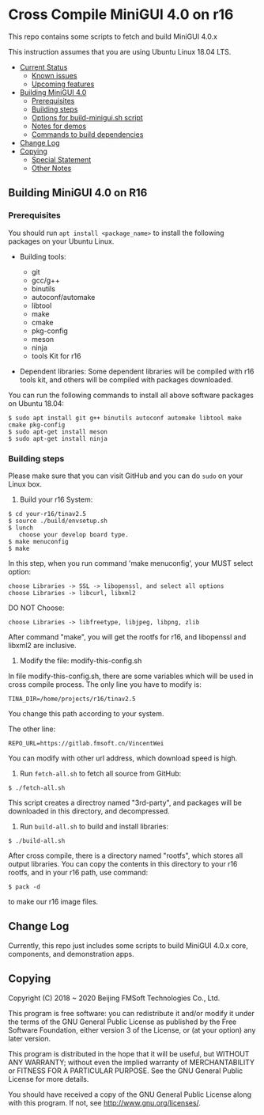 # Cross Compile MiniGUI 4.0 on r16

This repo contains some scripts to fetch and build MiniGUI 4.0.x

This instruction assumes that you are using Ubuntu Linux 18.04 LTS.

- [Current Status](#current-status)
   + [Known issues](#known-issues)
   + [Upcoming features](#upcoming-features)
- [Building MiniGUI 4.0](#building-minigui-50)
   + [Prerequisites](#prerequisites)
   + [Building steps](#building-steps)
   + [Options for build-minigui.sh script](#options-for-build-miniguish-script)
   + [Notes for demos](#notes-for-demos)
   + [Commands to build dependencies](#commands-to-build-dependencies)
- [Change Log](#change-log)
- [Copying](#copying)
   + [Special Statement](#special-statement)
   + [Other Notes](#other-notes)


## Building MiniGUI 4.0 on R16

### Prerequisites

You should run `apt install <package_name>` to install the following packages
on your Ubuntu Linux.

* Building tools:
   * git
   * gcc/g++
   * binutils
   * autoconf/automake
   * libtool
   * make
   * cmake
   * pkg-config
   * meson
   * ninja
   * tools Kit for r16

* Dependent libraries:
    Some dependent libraries will be compiled with r16 tools kit, and others will
    be compiled with packages downloaded.

You can run the following commands to install all above software packages on Ubuntu 18.04:

```
$ sudo apt install git g++ binutils autoconf automake libtool make cmake pkg-config
$ sudo apt-get install meson
$ sudo apt-get install ninja
```

### Building steps

Please make sure that you can visit GitHub and you can do `sudo` on your Linux box.

1. Build your r16 System:

```
$ cd your-r16/tinav2.5
$ source ./build/envsetup.sh
$ lunch
   choose your develop board type.
$ make menuconfig
$ make
```

In this step, when you run command 'make menuconfig', your MUST select option:

```
choose Libraries -> SSL -> libopenssl, and select all options
choose Libraries -> libcurl, libxml2
```

DO NOT Choose:

```
choose Libraries -> libfreetype, libjpeg, libpng, zlib
```

After command "make", you will get the rootfs for r16, and libopenssl and libxml2 are 
inclusive.

1. Modify the file: modify-this-config.sh

In file modify-this-config.sh, there are some variables which will be used in cross
compile process. The only line you have to modify is:

```
TINA_DIR=/home/projects/r16/tinav2.5
```

You change this path according to your system.

The other line:

```
REPO_URL=https://gitlab.fmsoft.cn/VincentWei
```

You can modify with other url address, which download speed is high.


1. Run `fetch-all.sh` to fetch all source from GitHub:

```
$ ./fetch-all.sh
```

This script creates a directroy named "3rd-party", and packages will be downloaded
in this directory, and decompressed.


1. Run `build-all.sh` to build and install libraries:

```
$ ./build-all.sh
```

After cross compile, there is a directory named "rootfs", which stores all output 
libraries. You can copy the contents in this directory to your r16 rootfs, and in
your r16 path, use command:

```
$ pack -d
```

to make our r16 image files.

## Change Log

Currently, this repo just includes some scripts to build MiniGUI 4.0.x
core, components, and demonstration apps.

## Copying

Copyright (C) 2018 ~ 2020 Beijing FMSoft Technologies Co., Ltd.

This program is free software: you can redistribute it and/or modify
it under the terms of the GNU General Public License as published by
the Free Software Foundation, either version 3 of the License, or
(at your option) any later version.

This program is distributed in the hope that it will be useful,
but WITHOUT ANY WARRANTY; without even the implied warranty of
MERCHANTABILITY or FITNESS FOR A PARTICULAR PURPOSE.  See the
GNU General Public License for more details.

You should have received a copy of the GNU General Public License
along with this program.  If not, see <http://www.gnu.org/licenses/>.
